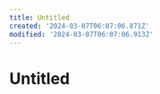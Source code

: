 ```yaml
---
title: Untitled
created: '2024-03-07T06:07:06.871Z'
modified: '2024-03-07T06:07:06.913Z'
---
```


# Untitled
